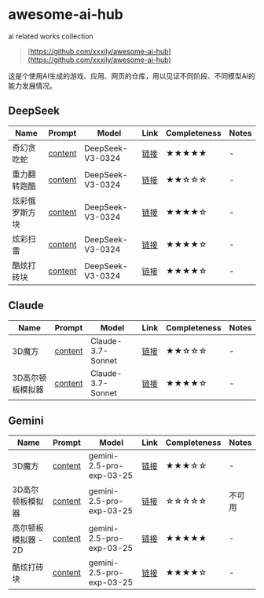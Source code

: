 # awesome-ai-hub

ai related works collection

> [https://github.com/xxxily/awesome-ai-hub](https://github.com/xxxily/awesome-ai-hub) 

这是个使用AI生成的游戏、应用、网页的仓库，用以见证不同阶段、不同模型AI的能力发展情况。

## DeepSeek

| Name        | Prompt | Model | Link                                  | Completeness | Notes |
|-------------|--------|-------|---------------------------------------|-------|------|
| 奇幻贪吃蛇  | [content](https://awesome-ai-hub.anzz.top/web/game/snake_2025.03.28/README.md) | DeepSeek-V3-0324 | [链接](https://awesome-ai-hub.anzz.top/web/game/snake_2025.03.28/index.html) | ★★★★★ | - |
| 重力翻转跑酷  | [content](https://awesome-ai-hub.anzz.top/web/game/GravityFlipParkour_2025.03.28/README.md) | DeepSeek-V3-0324 | [链接](https://awesome-ai-hub.anzz.top/web/game/GravityFlipParkour_2025.03.28/index.html) | ★★☆☆☆ | - |
| 炫彩俄罗斯方块  | [content](https://awesome-ai-hub.anzz.top/web/game/ColorfulTetris_2025.03.28/README.md) | DeepSeek-V3-0324 | [链接](https://awesome-ai-hub.anzz.top/web/game/ColorfulTetris_2025.03.28/index.html) | ★★★★☆ | - |
| 炫彩扫雷  | [content](https://awesome-ai-hub.anzz.top/web/game/Minesweeper_2025.03.28/README.md) | DeepSeek-V3-0324 | [链接](https://awesome-ai-hub.anzz.top/web/game/Minesweeper_2025.03.28/index.html) | ★★★★☆ | - |
| 酷炫打砖块  | [content](https://awesome-ai-hub.anzz.top/web/game/brick-breaker/deepseek/README.md) | DeepSeek-V3-0324 | [链接](https://awesome-ai-hub.anzz.top/web/game/brick-breaker/deepseek/index.html) | ★★★★☆ | - |

## Claude

| Name        | Prompt | Model | Link                                  | Completeness | Notes |
|-------------|--------|-------|---------------------------------------|-------|------|
| 3D魔方  | [content](https://awesome-ai-hub.anzz.top/web/game/3dMagicCube/claude/README.md) | Claude-3.7-Sonnet | [链接](https://awesome-ai-hub.anzz.top/web/game/3dMagicCube/claude/index.html) | ★★☆☆☆ | - |
| 3D高尔顿板模拟器  | [content](https://awesome-ai-hub.anzz.top/web/game/3DGaltonBoardSimulator/claude_3.7_sonnet/README.md) | Claude-3.7-Sonnet | [链接](https://awesome-ai-hub.anzz.top/web/game/3DGaltonBoardSimulator/claude_3.7_sonnet/index.html) | ★★★★☆ | - |

## Gemini

| Name        | Prompt | Model | Link                                  | Completeness | Notes |
|-------------|--------|-------|---------------------------------------|-------|------|
| 3D魔方  | [content](https://awesome-ai-hub.anzz.top/web/game/3dMagicCube/gemini/README.md) | gemini-2.5-pro-exp-03-25 | [链接](https://awesome-ai-hub.anzz.top/web/game/3dMagicCube/gemini/index.html) | ★★★☆☆ | - |
| 3D高尔顿板模拟器  | [content](https://awesome-ai-hub.anzz.top/web/game/3DGaltonBoardSimulator/gemini_pro_2.5/README01.md) | gemini-2.5-pro-exp-03-25 | [链接](https://awesome-ai-hub.anzz.top/web/game/3DGaltonBoardSimulator/gemini_pro_2.5/index01.html) | ☆☆☆☆☆ | 不可用 |
| 高尔顿板模拟器 - 2D  | [content](https://awesome-ai-hub.anzz.top/web/game/3DGaltonBoardSimulator/gemini_pro_2.5/README.md) | gemini-2.5-pro-exp-03-25 | [链接](https://awesome-ai-hub.anzz.top/web/game/3DGaltonBoardSimulator/gemini_pro_2.5/index.html) | ★★★★★ | - |
| 酷炫打砖块  | [content](https://awesome-ai-hub.anzz.top/web/game/brick-breaker/gemini/README.md) | gemini-2.5-pro-exp-03-25 | [链接](https://awesome-ai-hub.anzz.top/web/game/brick-breaker/gemini/index.html) | ★★★★☆ | - |